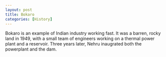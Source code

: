 ```yaml
---
layout: post
title: Bokaro
categories: [History]
---
```


Bokaro is an example of Indian industry working fast. It was a barren, rocky land in 1949, with 
a small team of engineers working on a thermal power plant and a reservoir. Three years later, Nehru 
inaugrated both the powerplant and the dam. 